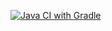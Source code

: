 [![Java CI with Gradle](https://github.com/FabiMamani/classroom-finder-core/actions/workflows/gradle.yml/badge.svg?branch=main)](https://github.com/FabiMamani/classroom-finder-core/actions/workflows/gradle.yml)
